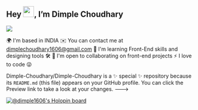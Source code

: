 ## Hey <img src="https://github.com/TheDudeThatCode/TheDudeThatCode/blob/master/Assets/Hi.gif" width="29">, I’m Dimple Choudhary

![](https://media-exp1.licdn.com/dms/image/C4D16AQHnQVogmamfvQ/profile-displaybackgroundimage-shrink_350_1400/0/1656123399490?e=1661385600&v=beta&t=zWl0srPX0wfVtOQD2L0ptmEcJs0Xyku5ycmxeS2B2bM)

 🌍  I'm based in INDIA
✉️  You can contact me at dimplechoudhary1606@gmail.com
🧠 I'm learning Front-End skills and designing tools 🛠
🤝 I'm open to collaborating on front-end projects
⚡ I love to code 😜

Dimple-Choudhary/Dimple-Choudhary is a ✨ special ✨ repository because its `README.md` (this file) appears on your GitHub profile.
You can click the Preview link to take a look at your changes.
--->


[![@dimple1606's Holopin board](https://holopin.io/api/user/board?user=dimple1606)](https://holopin.io/@dimple1606)

